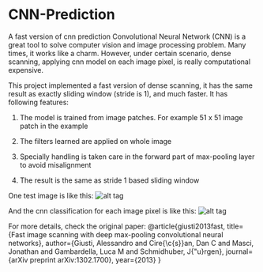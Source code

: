 # CNN-Prediction
A fast version of cnn prediction
Convolutional Neural Network (CNN) is a great tool to solve computer vision and image processing problem. 
Many times, it works like a charm. However, under certain scenario, dense scanning, applying cnn model on 
each image pixel, is really computational expensive.

This project implemented a fast version of dense scanning, it has the same result as exactly sliding window (stride is 1),
and much faster. It has following features:

1. The model is trained from image patches. For example 51 x 51 image patch in the example

2. The filters learned are applied on whole image

3. Specially handling is taken care in the forward part of max-pooling layer to avoid misalignment

4. The result is the same as stride 1 based sliding window


One test image is like this:
![alt tag](https://raw.githubusercontent.com/fujun-liu/CNN-Prediction/master/Bmal1%20WT%2317-3_1.jpg)

And the cnn classification for each image pixel is like this:
![alt tag](https://raw.githubusercontent.com/fujun-liu/CNN-Prediction/master/edgemap.png)


For more details, check the original paper:
@article{giusti2013fast,
  title={Fast image scanning with deep max-pooling convolutional neural networks},
  author={Giusti, Alessandro and Cire{\c{s}}an, Dan C and Masci, Jonathan and Gambardella, Luca M and Schmidhuber, J{\"u}rgen},
  journal={arXiv preprint arXiv:1302.1700},
  year={2013}
}

